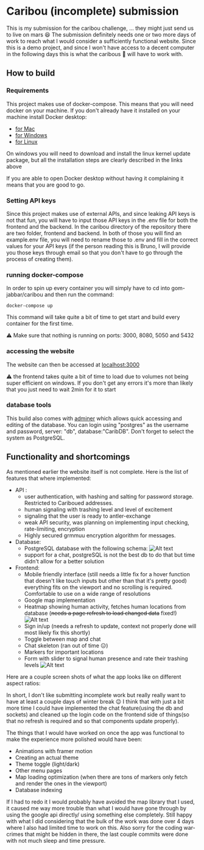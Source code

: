 # Caribou (incomplete) submission
This is my submission for the caribou challenge, ... they might just send us to live on mars :laughing:
The submission definitely needs one or two more days of work to reach what I would consider a sufficiently functional website. Since this is a demo project, and since I won't  have access to a decent computer in the following days this is what the caribous :deer: will have to work with.

## How to build
### Requirements
This project makes use of docker-compose. This means that you will need docker on your machine.
If you don't already have it installed on your machine install Docker desktop:
* [for Mac](https://docs.docker.com/desktop/mac/install/)
* [for Windows](https://docs.docker.com/desktop/windows/install/)
* [for Linux](https://docs.docker.com/compose/install/) 

On windows you will need to download and install the linux kernel update package, but all the installation steps are clearly described in the links above

If you are able to open Docker desktop without having it complaining it means that you are good to go.
### Setting API keys
Since this project makes use of external APIs, and since leaking API keys is not that fun, you will have to input those API keys in the .env file for both the frontend and the backend.
In the caribou directory of the repository there are two folder, frontend and backend. In both of those you will find an example.env file, you will need to rename those to .env and fill in the correct values for your API keys (if the person reading this is Bruno, I will provide you those keys through email so that you don't have to go through the process of creating them).
### running docker-compose
In order to spin up every container you will simply have to cd into gom-jabbar/caribou and then run the command:

    docker-compose up
This command will take quite  a bit of time to get start and build every container for the first time.

:warning: Make sure that nothing is running on ports: 3000, 8080, 5050 and 5432

### accessing the website
The website can then be accessed at [localhost:3000](http://localhost:3000/)

:warning: the frontend takes quite a bit of time to load due to volumes not being super efficient on windows. If you don't  get any errors it's more than likely that you just need to wait 2min for it to start
### database tools
This build also comes with [adminer](http://localhost:8080/) which allows quick accessing and editing of the database. You can login using "postgres" as the username and password, server: "db", database:"CaribDB". Don't forget to select the system as PostgreSQL.
## Functionality and shortcomings
As mentioned earlier the website itself is not complete. Here is the list of features that where implemented:
* API : 
	 * user authentication, with hashing and salting for password storage. Restricted to Cariboued addresses.
	 * human signaling with trashing level and level of excitement
	 * signaling that the user is ready to antler-exchange
	 * weak API security, was planning on implementing input checking, rate-limiting, encryption
	 * Highly secured grmmuu encryption algorithm for messages.
* Database:
	* PostgreSQL database with the following schema: 
	![Alt text](/img/Shema.png?raw=true "Schema")
	*  support for a chat, postgreSQL is not the best db to do that but time didn't  allow for a better solution
* Frontend:
	* Mobile friendly interface (still needs a little fix for a hover function that doesn't like touch inputs but other than that it's  pretty good) everything fits on the viewport and no scrolling is required. Comfortable to use on a wide range of resolutions
	* Google map  implementation
	* Heatmap showing human activity, fetches human locations from database (~~needs a page refresh to load changed data~~ fixed!)
  ![Alt text](/img/Heatmap.png?raw=true "heatmap")
	* Sign in/up (needs a refresh to update, context not properly done will most likely fix this shortly)
	* Toggle between map and chat
	*  Chat skeleton (ran out of time :expressionless:)
	*  Markers for important locations
	*  Form with slider to signal human presence and rate their trashing levels
  ![Alt text](/img/SignalHuman.png?raw=true "signal human prompt")


Here are a couple screen shots of what the app looks like on different aspect ratios:




In short, I don't like submitting incomplete work but really really want to have at least a couple days of winter break :wink:
I think that with just a bit more time I could have implemented the chat feature(using the db and sockets) and cleaned up the login code on the frontend side of things(so that no refresh is required and so that components update properly).

The things that I would have worked on once the app was functional to make the experience more polished would have been:
* Animations with framer motion
* Creating an actual theme
* Theme toggle (light/dark)
* Other menu pages
* Map loading optimization (when there are tons of markers only fetch and render the ones in the viewport)
* Database indexing

If I had to redo it I would probably have avoided the map library that I used, it caused me way more trouble than what I would have gone through by using the google api directly/ using something else completely.
Still happy with what I did considering that the bulk of the work was done over 4 days where I also had limited time to work on this.
Also sorry for the coding  war-crimes that might be hidden in there, the last couple commits were done with not much sleep and time pressure.